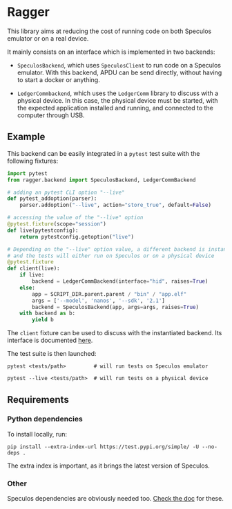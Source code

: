 # Ragger

This library aims at reducing the cost of running code on both Speculos emulator
or on a real device.

It mainly consists on an interface which is implemented in two backends:

- `SpeculosBackend`, which uses `SpeculosClient` to run code on a Speculos
  emulator. With this backend, APDU can be send directly, without having to
  start a docker or anything.

- `LedgerCommbackend`, which uses the `LedgerComm` library to discuss with a
  physical device. In this case, the physical device must be started, with the
  expected application installed and running, and connected to the computer
  through USB.


## Example

This backend can be easily integrated in a `pytest` test suite with the
following fixtures:

```python
import pytest
from ragger.backend import SpeculosBackend, LedgerCommBackend

# adding an pytest CLI option "--live"
def pytest_addoption(parser):
    parser.addoption("--live", action="store_true", default=False)

# accessing the value of the "--live" option
@pytest.fixture(scope="session")
def live(pytestconfig):
    return pytestconfig.getoption("live")

# Depending on the "--live" option value, a different backend is instantiated,
# and the tests will either run on Speculos or on a physical device
@pytest.fixture
def client(live):
    if live:
        backend = LedgerCommBackend(interface="hid", raises=True)
    else:
        app = SCRIPT_DIR.parent.parent / "bin" / "app.elf"
        args = ['--model', 'nanos', '--sdk', '2.1']
        backend = SpeculosBackend(app, args=args, raises=True)
    with backend as b:
        yield b
```

The `client` fixture can be used to discuss with the instantiated backend.
Its interface is documented [here](src/ragger/backends/interface.py).

The test suite is then launched:

```
pytest <tests/path>         # will run tests on Speculos emulator

pytest --live <tests/path>  # will run tests on a physical device
```

## Requirements

### Python dependencies

To install locally, run:

```
pip install --extra-index-url https://test.pypi.org/simple/ -U --no-deps .
```

The extra index is important, as it brings the latest version of Speculos.

### Other

Speculos dependencies are obviously needed too.
[Check the doc](https://speculos.ledger.com/installation/build.html) for these.